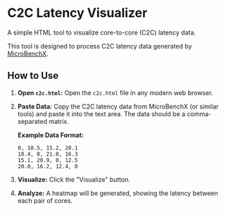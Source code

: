 # C2C Latency Visualizer

A simple HTML tool to visualize core-to-core (C2C) latency data.

This tool is designed to process C2C latency data generated by [MicroBenchX](https://github.com/CXWorld/MicroBenchX).

## How to Use

1.  **Open `c2c.html`:** Open the `c2c.html` file in any modern web browser.
2.  **Paste Data:** Copy the C2C latency data from MicroBenchX (or similar tools) and paste it into the text area. The data should be a comma-separated matrix.

    **Example Data Format:**
    ```
    0, 10.5, 15.2, 20.1
    10.4, 0, 21.0, 16.3
    15.1, 20.9, 0, 12.5
    20.0, 16.2, 12.4, 0
    ```

3.  **Visualize:** Click the "Visualize" button.
4.  **Analyze:** A heatmap will be generated, showing the latency between each pair of cores.

